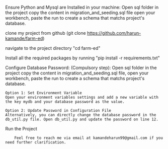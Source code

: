 Ensure Python and Mysql are Installed in your machine:
Open sql folder in the project copy the content in migration_and_seeding.sql file
open your workbench, paste the run to create a schema that matchs project's database.

clone my project from github (git clone https://github.com/harun-kamande/farm-ed)

navigate to the project directory "cd farm-ed"

Install all the required packages by running "pip install -r requirements.txt"

Configure Database Password:
(Compulsory step):
Open sql folder in the project copy the content in migration_and_seeding.sql file,
open your workbench, paste the run to create a schema that matchs project's database.

    Option 1: Set Environment Variable
    Open your environment variables settings and add a new variable with the key mydb and your database password as the value.

    Option 2: Update Password in Configuration File
    Alternatively, you can directly change the database password in the db_util.py file. Open db_util.py and update the password on line 12.

Run the Project

        Feel free to reach me via email at kamandeharun99@gmail.com if you need further clarification.
